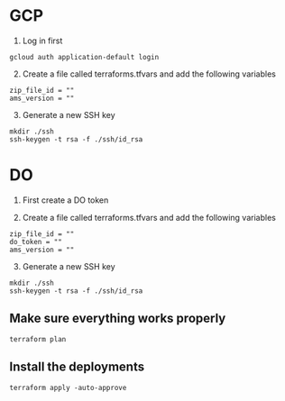 # GCP

1. Log in first
```
gcloud auth application-default login
```
2. Create a file called terraforms.tfvars and add the following variables
```
zip_file_id = ""
ams_version = ""

```
3. Generate a new SSH key
```
mkdir ./ssh
ssh-keygen -t rsa -f ./ssh/id_rsa
```
# DO

1. First create a DO token

2. Create a file called terraforms.tfvars and add the following variables

```
zip_file_id = ""
do_token = ""
ams_version = ""
```
3. Generate a new SSH key
```
mkdir ./ssh
ssh-keygen -t rsa -f ./ssh/id_rsa
```

## Make sure everything works properly
```
terraform plan
```
## Install the deployments
```
terraform apply -auto-approve
```
